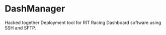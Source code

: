 # DashManager
Hacked together Deployment tool for RIT Racing Dashboard software using SSH and SFTP.
